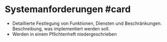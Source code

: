 # Systemanforderungen #card 
- Detaillierte Festlegung von Funktionen, Diensten und Beschränkungen. Beschreibung, was implementiert werden soll.
- Werden in einem Pflichtenheft niedergeschrieben